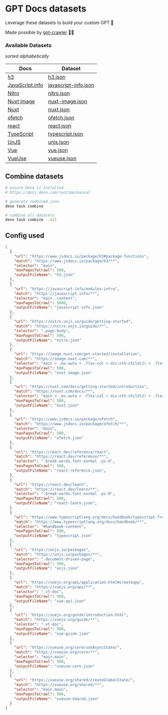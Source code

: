 # GPT Docs datasets

Leverage these datasets to build your custom GPT 🤖 

Made possible by [gpt-crawler](https://github.com/BuilderIO/gpt-crawler) 🙏🏻


### Available Datasets
*sorted alphabetically*

| Docs                                           | Dataset                                                 |
| ---------------------------------------------- | ------------------------------------------------------- |
| [h3](https://www.jsdocs.io/package/h3)         | [h3.json](./datasets/h3.json)                           |
| [JavaScript.info](https://javascript.info)     | [javascript-info.json](./datasets/javascript-info.json) |
| [Nitro](https://nitro.unjs.io)                 | [nitro.json](./datasets/nitro.json)                     |
| [Nuxt Image](https://image.nuxt.com)           | [nuxt-image.json](./datasets/nuxt-image.json)           |
| [Nuxt](https://nuxt.com)                       | [nuxt.json](./datasets/nuxt.json)                       |
| [ofetch](https://www.jsdocs.io/package/ofetch) | [ofetch.json](./datasets/ofetch.json)                   |
| [react](https://react.dev)                     | [react.json](./datasets/react.json)                     |
| [TypeScript](https://www.typescriptlang.org)   | [typescript.json](./datasets/typescript.json)           |
| [UnJS](https://unjs.io)                        | [unjs.json](./datasets/unjs.json)                       |
| [Vue](https://vuejs.org)                       | [vue.json](./datasets/vue.json)                         |
| [VueUse](https://vueuse.org)                   | [vueuse.json](./datasets/vueuse.json)                   |


## Combine datasets

```bash
# ensure Deno is installed
# https://docs.deno.com/runtime/manual

# generate combined.json
deno task combine

# combine all datasets
deno task combine --all
```


## Config used 
```json
[
  {
    "url": "https://www.jsdocs.io/package/h3#package-functions",
    "match": "https://www.jsdocs.io/package/h3/**",
    "selector": "main",
    "maxPagesToCrawl": 500,
    "outputFileName": "h3.json"
  },
  {
    "url": "https://javascript.info/modules-intro",
    "match": "https://javascript.info/**",
    "selector": "main .content",
    "maxPagesToCrawl": 5000,
    "outputFileName": "javascript-info.json"
  },
  {
    "url": "https://nitro.unjs.io/guide/getting-started",
    "match": "https://nitro.unjs.io/guide/**",
    "selector": ".page-body",
    "maxPagesToCrawl": 500,
    "outputFileName": "nitro.json"
  },
  {
    "url": "https://image.nuxt.com/get-started/installation",
    "match": "https://image.nuxt.com/**",
    "selector": "main > .mx-auto > .flex-col > div:nth-child(2) > .flex-col > div:nth-child(1)",
    "maxPagesToCrawl": 500,
    "outputFileName": "nuxt-image.json"
  },
  {
    "url": "https://nuxt.com/docs/getting-started/introduction",
    "match": "https://nuxt.com/docs/**",
    "selector": "main > .mx-auto > .flex-col > div:nth-child(2) > .flex-col > div:nth-child(1)",
    "maxPagesToCrawl": 500,
    "outputFileName": "nuxt.json"
  },
  {
    "url": "https://www.jsdocs.io/package/ofetch",
    "match": "https://www.jsdocs.io/package/ofetch/**",
    "selector": "main",
    "maxPagesToCrawl": 500,
    "outputFileName": "ofetch.json"
  },
  {
    "url": "https://react.dev/reference/react",
    "match": "https://react.dev/reference/**",
    "selector": ".break-words.font-normal .ps-0",
    "maxPagesToCrawl": 500,
    "outputFileName": "react-reference.json",
  },
  {
    "url": "https://react.dev/learn",
    "match": "https://react.dev/learn/**",
    "selector": ".break-words.font-normal .ps-0",
    "maxPagesToCrawl": 500,
    "outputFileName": "react-learn.json",
  }
  {
    "url": "https://www.typescriptlang.org/docs/handbook/typescript-from-scratch.html",
    "match": "https://www.typescriptlang.org/docs/handbook/**",
    "selector": "#handbook-content",
    "maxPagesToCrawl": 500,
    "outputFileName": "typescript.json"
  },
  {
    "url": "https://unjs.io/packages",
    "match": "https://unjs.io/packages/**",
    "selector": ".document-driven-page",
    "maxPagesToCrawl": 500,
    "outputFileName": "unjs.json"
  },
  {
    "url": "https://vuejs.org/api/application.html#createapp",
    "match": "https://vuejs.org/api/**",
    "selector": ".vt-doc",
    "maxPagesToCrawl": 500,
    "outputFileName": "vue-api.json"
  },
  {
    "url": "https://vuejs.org/guide/introduction.html",
    "match": "https://vuejs.org/guide/**",
    "selector": ".vt-doc",
    "maxPagesToCrawl": 500,
    "outputFileName": "vue-guide.json"
  },
  {
    "url": "https://vueuse.org/core/useAsyncState/",
    "match": "https://vueuse.org/core/**",
    "selector": "main.main",
    "maxPagesToCrawl": 500,
    "outputFileName": "vueuse-core.json"
  },
  {
    "url": "https://vueuse.org/shared/createGlobalState/",
    "match": "https://vueuse.org/shared/**",
    "selector": "main.main",
    "maxPagesToCrawl": 500,
    "outputFileName": "vueuse-shared.json"
  }
]
```
